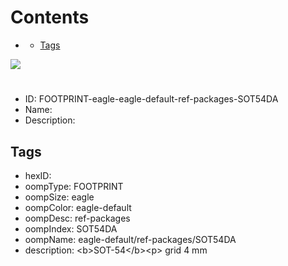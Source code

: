 



Contents
========

* [](#)
	* [Tags](#tags)
  
![][im]
# 

- ID: FOOTPRINT-eagle-eagle-default-ref-packages-SOT54DA
- Name: 
- Description: 

## Tags

- hexID: 
- oompType: FOOTPRINT
- oompSize: eagle
- oompColor: eagle-default
- oompDesc: ref-packages
- oompIndex: SOT54DA
- oompName: eagle-default/ref-packages/SOT54DA
- description: &lt;b&gt;SOT-54&lt;/b&gt;&lt;p&gt;&#xD;
grid 4 mm



[im]: image.png
